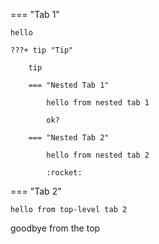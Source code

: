 === "Tab 1"

    hello

    ???+ tip "Tip"

        tip

        === "Nested Tab 1"

            hello from nested tab 1

            ok?

        === "Nested Tab 2"

            hello from nested tab 2

            :rocket:

=== "Tab 2"

    hello from top-level tab 2

goodbye from the top
